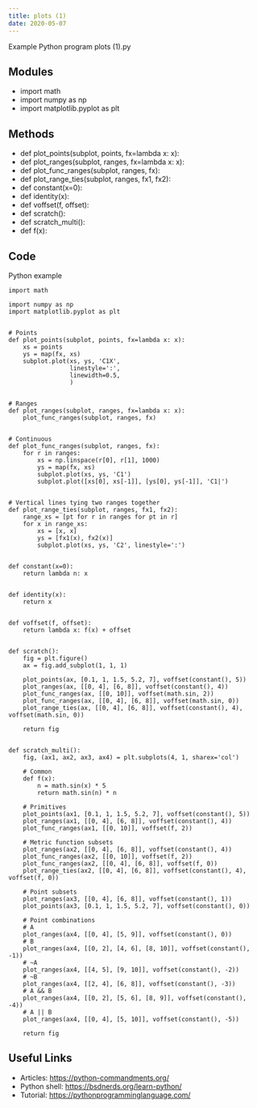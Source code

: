 ```yaml
---
title: plots (1)
date: 2020-05-07
---
```

Example Python program plots (1).py

## Modules

* import math
* import numpy as np
* import matplotlib.pyplot as plt

## Methods

* def plot_points(subplot, points, fx=lambda x: x):
* def plot_ranges(subplot, ranges, fx=lambda x: x):
* def plot_func_ranges(subplot, ranges, fx):
* def plot_range_ties(subplot, ranges, fx1, fx2):
* def constant(x=0):
* def identity(x):
* def voffset(f, offset):
* def scratch():
* def scratch_multi():
* def f(x):

## Code

Python example

    import math
    
    import numpy as np
    import matplotlib.pyplot as plt
    
    
    # Points
    def plot_points(subplot, points, fx=lambda x: x):
        xs = points
        ys = map(fx, xs)
        subplot.plot(xs, ys, 'C1X',
                     linestyle=':',
                     linewidth=0.5,
                     )
    
    
    # Ranges
    def plot_ranges(subplot, ranges, fx=lambda x: x):
        plot_func_ranges(subplot, ranges, fx)
    
    
    # Continuous
    def plot_func_ranges(subplot, ranges, fx):
        for r in ranges:
            xs = np.linspace(r[0], r[1], 1000)
            ys = map(fx, xs)
            subplot.plot(xs, ys, 'C1')
            subplot.plot([xs[0], xs[-1]], [ys[0], ys[-1]], 'C1|')
    
    
    # Vertical lines tying two ranges together
    def plot_range_ties(subplot, ranges, fx1, fx2):
        range_xs = [pt for r in ranges for pt in r]
        for x in range_xs:
            xs = [x, x]
            ys = [fx1(x), fx2(x)]
            subplot.plot(xs, ys, 'C2', linestyle=':')
    
    
    def constant(x=0):
        return lambda n: x
    
    
    def identity(x):
        return x
    
    
    def voffset(f, offset):
        return lambda x: f(x) + offset
    
    
    def scratch():
        fig = plt.figure()
        ax = fig.add_subplot(1, 1, 1)
    
        plot_points(ax, [0.1, 1, 1.5, 5.2, 7], voffset(constant(), 5))
        plot_ranges(ax, [[0, 4], [6, 8]], voffset(constant(), 4))
        plot_func_ranges(ax, [[0, 10]], voffset(math.sin, 2))
        plot_func_ranges(ax, [[0, 4], [6, 8]], voffset(math.sin, 0))
        plot_range_ties(ax, [[0, 4], [6, 8]], voffset(constant(), 4), voffset(math.sin, 0))
    
        return fig
    
    
    def scratch_multi():
        fig, (ax1, ax2, ax3, ax4) = plt.subplots(4, 1, sharex='col')
    
        # Common
        def f(x):
            n = math.sin(x) * 5
            return math.sin(n) * n
    
        # Primitives
        plot_points(ax1, [0.1, 1, 1.5, 5.2, 7], voffset(constant(), 5))
        plot_ranges(ax1, [[0, 4], [6, 8]], voffset(constant(), 4))
        plot_func_ranges(ax1, [[0, 10]], voffset(f, 2))
    
        # Metric function subsets
        plot_ranges(ax2, [[0, 4], [6, 8]], voffset(constant(), 4))
        plot_func_ranges(ax2, [[0, 10]], voffset(f, 2))
        plot_func_ranges(ax2, [[0, 4], [6, 8]], voffset(f, 0))
        plot_range_ties(ax2, [[0, 4], [6, 8]], voffset(constant(), 4), voffset(f, 0))
    
        # Point subsets
        plot_ranges(ax3, [[0, 4], [6, 8]], voffset(constant(), 1))
        plot_points(ax3, [0.1, 1, 1.5, 5.2, 7], voffset(constant(), 0))
    
        # Point combinations
        # A
        plot_ranges(ax4, [[0, 4], [5, 9]], voffset(constant(), 0))
        # B
        plot_ranges(ax4, [[0, 2], [4, 6], [8, 10]], voffset(constant(), -1))
        # ~A
        plot_ranges(ax4, [[4, 5], [9, 10]], voffset(constant(), -2))
        # ~B
        plot_ranges(ax4, [[2, 4], [6, 8]], voffset(constant(), -3))
        # A && B
        plot_ranges(ax4, [[0, 2], [5, 6], [8, 9]], voffset(constant(), -4))
        # A || B
        plot_ranges(ax4, [[0, 4], [5, 10]], voffset(constant(), -5))
    
        return fig
    
    

## Useful Links

- Articles: https://python-commandments.org/
- Python shell: https://bsdnerds.org/learn-python/
- Tutorial: https://pythonprogramminglanguage.com/
